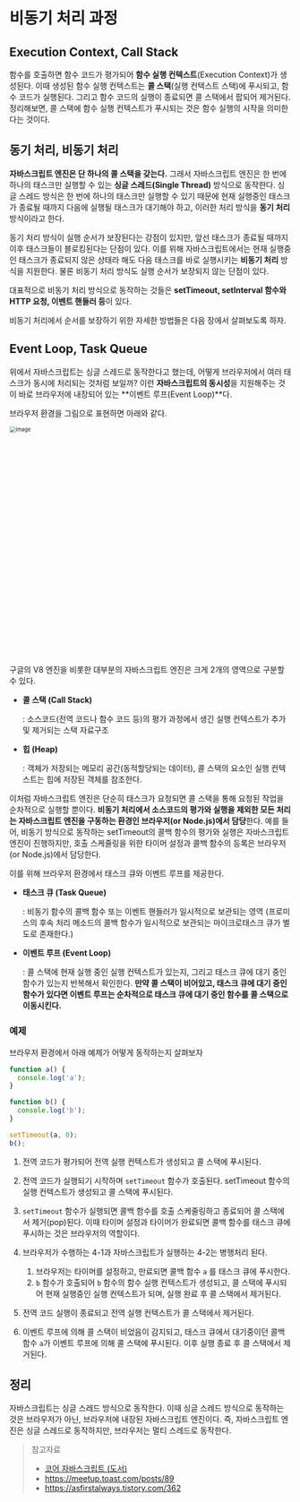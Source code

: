 # 비동기 처리 과정

## Execution Context, Call Stack

함수를 호출하면 함수 코드가 평가되어 **함수 실행 컨텍스트**(Execution Context)가 생성된다. 이때 생성된 함수 실행 컨텍스트는 **콜 스택**(실행 컨텍스트 스택)에 푸시되고, 함수 코드가 실행된다. 그리고 함수 코드의 실행이 종료되면 콜 스택에서 팝되어 제거된다. 정리해보면, 콜 스택에 함수 실행 컨텍스트가 푸시되는 것은 함수 실행의 시작을 의미한다는 것이다.



## 동기 처리, 비동기 처리

**자바스크립트 엔진은 단 하나의 콜 스택을 갖는다.** 그래서 자바스크립트 엔진은 한 번에 하나의 태스크만 실행할 수 있는 **싱글 스레드(Single Thread)** 방식으로 동작한다. 싱글 스레드 방식은 한 번에 하나의 태스크만 실행할 수 있기 때문에 현재 실행중인 태스크가 종료될 때까지 다음에 실행될 태스크가 대기해야 하고, 이러한 처리 방식을 **동기 처리** 방식이라고 한다. 

동기 처리 방식이 실행 순서가 보장된다는 강점이 있지만, 앞선 태스크가 종료될 때까지 이후 태스크들이 블로킹된다는 단점이 있다. 이를 위해 자바스크립트에서는 현재 실행중인 태스크가 종료되지 않은 상태라 해도 다음 태스크를 바로 실행시키는 **비동기 처리** 방식을 지원한다. 물론 비동기 처리 방식도 실행 순서가 보장되지 않는 단점이 있다.

대표적으로 비동기 처리 방식으로 동작하는 것들은 **setTimeout, setInterval 함수와 HTTP 요청, 이벤트 핸들러 등**이 있다.

비동기 처리에서 순서를 보장하기 위한 자세한 방법들은 다음 장에서 살펴보도록 하자.



## Event Loop, Task Queue

위에서 자바스크립트는 싱글 스레드로 동작한다고 했는데, 어떻게 브라우저에서 여러 태스크가 동시에 처리되는 것처럼 보일까? 이런 **자바스크립트의 동시성**을 지원해주는 것이 바로 브라우저에 내장되어 있는 **이벤트 루프(Event Loop)**다.

브라우저 환경을 그림으로 표현하면 아래와 같다.

<img width="613" alt="image" src="https://user-images.githubusercontent.com/70627979/165538982-fd32c1ca-4f11-4fa2-9a10-ced4e65b5a87.png" style="zoom:67%;" >

구글의 V8 엔진을 비롯한 대부분의 자바스크립트 엔진은 크게 2개의 영역으로 구분할 수 있다.

- **콜 스택 (Call Stack)**

  : 소스코드(전역 코드나 함수 코드 등)의 평가 과정에서 생긴 실행 컨텍스트가 추가 및 제거되는 스택 자료구조

- **힙 (Heap)**

  : 객체가 저장되는 메모리 공간(동적할당되는 데이터), 콜 스택의 요소인 실행 컨텍스트는 힙에 저장된 객체를 참조한다.

이처럼 자바스크립트 엔진은 단순히 태스크가 요청되면 콜 스택을 통해 요청된 작업을 순차적으로 실행할 뿐이다. **비동기 처리에서 소스코드의 평가와 실행을 제외한 모든 처리는 자바스크립트 엔진을 구동하는 환경인 브라우저(or Node.js)에서 담당**한다. 예를 들어, 비동기 방식으로 동작하는 setTimeout의 콜백 함수의 평가와 실행은 자바스크립트 엔진이 진행하지만, 호출 스케줄링을 위한 타이머 설정과 콜백 함수의 등록은 브라우저(or Node.js)에서 담당한다.

이를 위해 브라우저 환경에서 태스크 큐와 이벤트 루프를 제공한다.

- **태스크 큐 (Task Queue)**

  : 비동기 함수의 콜백 함수 또는 이벤트 핸들러가 일시적으로 보관되는 영역 (프로미스의 후속 처리 메소드의 콜백 함수가 일시적으로 보관되는 마이크로태스크 큐가 별도로 존재한다.)

- **이벤트 루프 (Event Loop)**

  : 콜 스택에 현재 실행 중인 실행 컨텍스트가 있는지, 그리고 태스크 큐에 대기 중인 함수가 있는지 반복해서 확인한다. **만약 콜 스택이 비어있고, 태스크 큐에 대기 중인 함수가 있다면 이벤트 루프는 순차적으로 태스크 큐에 대기 중인 함수를 콜 스택으로 이동시킨다.**



### 예제

브라우저 환경에서 아래 예제가 어떻게 동작하는지 살펴보자

```js
function a() {
  console.log('a');
}

function b() {
  console.log('b');
}

setTimeout(a, 0);
b();
```

1. 전역 코드가 평가되어 전역 실행 컨텍스트가 생성되고 콜 스택에 푸시된다.
2. 전역 코드가 실행되기 시작하며 `setTimeout` 함수가 호출된다. setTimeout 함수의 실행 컨텍스트가 생성되고 콜 스택에 푸시된다.

3. `setTimeout` 함수가 실행되면 콜백 함수를 호출 스케줄링하고 종료되어 콜 스택에서 제거(pop)된다. 이때 타이머 설정과 타이머가 완료되면 콜백 함수를 태스크 큐에 푸시하는 것은 브라우저의 역할이다.
4. 브라우저가 수행하는 4-1과 자바스크립트가 실행하는 4-2는 병행처리 된다.
   1. 브라우저는 타이머를 설정하고, 만료되면 콜백 함수 `a` 를 태스크 큐에 푸시한다.
   2. `b` 함수가 호출되어 `b` 함수의 함수 실행 컨텍스트가 생성되고, 콜 스택에 푸시되어 현재 실행중인 실행 컨텍스트가 되며, 실행 완료 후 콜 스택에서 제거된다.
5. 전역 코드 실행이 종료되고 전역 실행 컨텍스트가 콜 스택에서 제거된다.
6. 이벤트 루프에 의해 콜 스택이 비었음이 감지되고, 태스크 큐에서 대기중이던 콜백 함수 `a`가 이벤트 루프에 의해 콜 스택에 푸시된다. 이후 실행 종료 후 콜 스택에서 제거된다.



## 정리

자바스크립트는 싱글 스레드 방식으로 동작한다. 이때 싱글 스레드 방식으로 동작하는 것은 브라우저가 아닌, 브라우저에 내장된 자바스크립트 엔진이다. 즉, 자바스크립트 엔진은 싱글 스레드로 동작하지만, 브라우저는 멀티 스레드로 동작한다.





> 참고자료
>
> - [코어 자바스크립트 (도서)](http://www.yes24.com/Product/Goods/78586788)
> - https://meetup.toast.com/posts/89
> - https://asfirstalways.tistory.com/362
